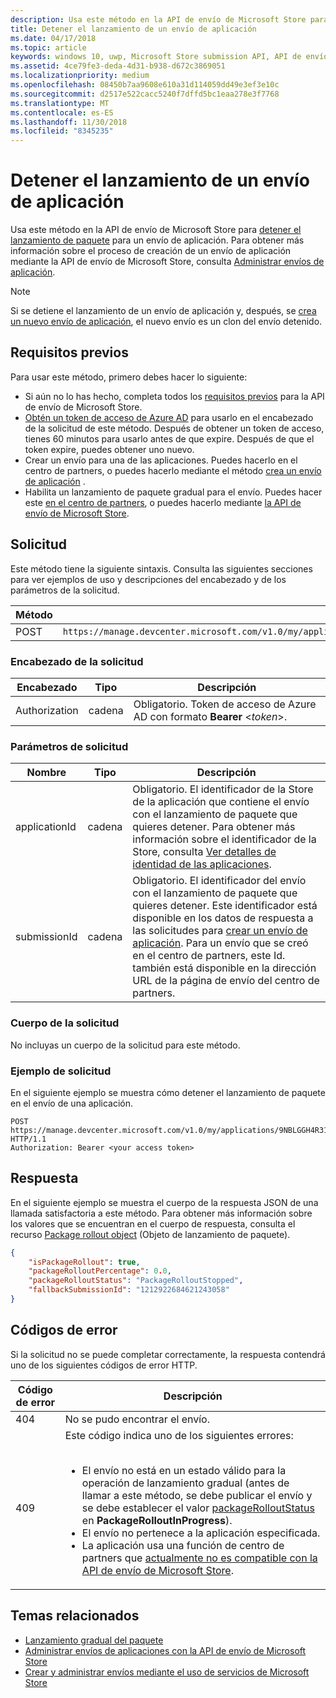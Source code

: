 ```yaml
---
description: Usa este método en la API de envío de Microsoft Store para detener el lanzamiento de paquete para un envío de aplicación.
title: Detener el lanzamiento de un envío de aplicación
ms.date: 04/17/2018
ms.topic: article
keywords: windows 10, uwp, Microsoft Store submission API, API de envío de Microsoft Store, package rollout, lanzamiento de paquete, app submission, envío de aplicación, halt, detener
ms.assetid: 4ce79fe3-deda-4d31-b938-d672c3869051
ms.localizationpriority: medium
ms.openlocfilehash: 08450b7aa9608e610a31d114059dd49e3ef3e10c
ms.sourcegitcommit: d2517e522cacc5240f7dffd5bc1eaa278e3f7768
ms.translationtype: MT
ms.contentlocale: es-ES
ms.lasthandoff: 11/30/2018
ms.locfileid: "8345235"
---
```

# <a name="halt-the-rollout-for-an-app-submission"></a>Detener el lanzamiento de un envío de aplicación


Usa este método en la API de envío de Microsoft Store para [detener el lanzamiento de paquete](../publish/gradual-package-rollout.md#completing-the-rollout) para un envío de aplicación. Para obtener más información sobre el proceso de creación de un envío de aplicación mediante la API de envío de Microsoft Store, consulta [Administrar envíos de aplicación](manage-app-submissions.md).

> [!NOTE]
> Si se detiene el lanzamiento de un envío de aplicación y, después, se [crea un nuevo envío de aplicación](create-an-app-submission.md), el nuevo envío es un clon del envío detenido.


## <a name="prerequisites"></a>Requisitos previos

Para usar este método, primero debes hacer lo siguiente:

* Si aún no lo has hecho, completa todos los [requisitos previos](create-and-manage-submissions-using-windows-store-services.md#prerequisites) para la API de envío de Microsoft Store.
* [Obtén un token de acceso de Azure AD](create-and-manage-submissions-using-windows-store-services.md#obtain-an-azure-ad-access-token) para usarlo en el encabezado de la solicitud de este método. Después de obtener un token de acceso, tienes 60 minutos para usarlo antes de que expire. Después de que el token expire, puedes obtener uno nuevo.
* Crear un envío para una de las aplicaciones. Puedes hacerlo en el centro de partners, o puedes hacerlo mediante el método [crea un envío de aplicación](create-an-app-submission.md) .
* Habilita un lanzamiento de paquete gradual para el envío. Puedes hacer este [en el centro de partners](../publish/gradual-package-rollout.md), o puedes hacerlo mediante [la API de envío de Microsoft Store](manage-app-submissions.md#manage-gradual-package-rollout).

## <a name="request"></a>Solicitud

Este método tiene la siguiente sintaxis. Consulta las siguientes secciones para ver ejemplos de uso y descripciones del encabezado y de los parámetros de la solicitud.

| Método | URI de solicitud                                                      |
|--------|------------------------------------------------------------------|
| POST   | ```https://manage.devcenter.microsoft.com/v1.0/my/applications/{applicationId}/submissions/{submissionId}/haltpackagerollout``` |


### <a name="request-header"></a>Encabezado de la solicitud

| Encabezado        | Tipo   | Descripción                                                                 |
|---------------|--------|-----------------------------------------------------------------------------|
| Authorization | cadena | Obligatorio. Token de acceso de Azure AD con formato **Bearer** &lt;*token*&gt;. |


### <a name="request-parameters"></a>Parámetros de solicitud

| Nombre        | Tipo   | Descripción                                                                 |
|---------------|--------|-----------------------------------------------------------------------------|
| applicationId | cadena | Obligatorio. El identificador de la Store de la aplicación que contiene el envío con el lanzamiento de paquete que quieres detener. Para obtener más información sobre el identificador de la Store, consulta [Ver detalles de identidad de las aplicaciones](https://msdn.microsoft.com/windows/uwp/publish/view-app-identity-details).  |
| submissionId | cadena | Obligatorio. El identificador del envío con el lanzamiento de paquete que quieres detener. Este identificador está disponible en los datos de respuesta a las solicitudes para [crear un envío de aplicación](create-an-app-submission.md). Para un envío que se creó en el centro de partners, este Id. también está disponible en la dirección URL de la página de envío del centro de partners.  |


### <a name="request-body"></a>Cuerpo de la solicitud

No incluyas un cuerpo de la solicitud para este método.

### <a name="request-example"></a>Ejemplo de solicitud

En el siguiente ejemplo se muestra cómo detener el lanzamiento de paquete en el envío de una aplicación.

```
POST https://manage.devcenter.microsoft.com/v1.0/my/applications/9NBLGGH4R315/submissions/1152921504621243680/haltpackagerollout HTTP/1.1
Authorization: Bearer <your access token>
```

## <a name="response"></a>Respuesta

En el siguiente ejemplo se muestra el cuerpo de la respuesta JSON de una llamada satisfactoria a este método. Para obtener más información sobre los valores que se encuentran en el cuerpo de respuesta, consulta el recurso [Package rollout object](manage-app-submissions.md#package-rollout-object) (Objeto de lanzamiento de paquete).

```json
{
    "isPackageRollout": true,
    "packageRolloutPercentage": 0.0,
    "packageRolloutStatus": "PackageRolloutStopped",
    "fallbackSubmissionId": "1212922684621243058"
}
```

## <a name="error-codes"></a>Códigos de error

Si la solicitud no se puede completar correctamente, la respuesta contendrá uno de los siguientes códigos de error HTTP.

| Código de error |  Descripción   |
|--------|------------------|
| 404  | No se pudo encontrar el envío. |
| 409  | Este código indica uno de los siguientes errores:<br/><br/><ul><li>El envío no está en un estado válido para la operación de lanzamiento gradual (antes de llamar a este método, se debe publicar el envío y se debe establecer el valor [packageRolloutStatus](manage-app-submissions.md#package-rollout-object) en **PackageRolloutInProgress**).</li><li>El envío no pertenece a la aplicación especificada.</li><li>La aplicación usa una función de centro de partners que [actualmente no es compatible con la API de envío de Microsoft Store](create-and-manage-submissions-using-windows-store-services.md#not_supported).</li></ul> |   


## <a name="related-topics"></a>Temas relacionados

* [Lanzamiento gradual del paquete](../publish/gradual-package-rollout.md)
* [Administrar envíos de aplicaciones con la API de envío de Microsoft Store](manage-app-submissions.md)
* [Crear y administrar envíos mediante el uso de servicios de Microsoft Store](create-and-manage-submissions-using-windows-store-services.md)
